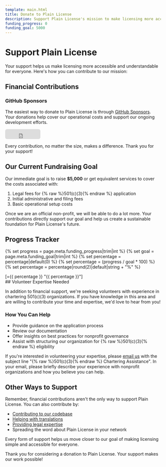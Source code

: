 ```yaml
---
template: main.html
title: Donate to Plain License
description: Support Plain License's mission to make licensing more accessible and understandable for everyone.
funding_progress: 0
funding_goal: 5000
---
```

# Support Plain License

Your support helps us make licensing more accessible and understandable for everyone. Here's how you can contribute to our mission:

## Financial Contributions

### GitHub Sponsors

The easiest way to donate to Plain License is through [GitHub Sponsors][sponsors]. Your donations help cover our operational costs and support our ongoing development efforts.

<iframe src="https://github.com/sponsors/seekinginfiniteloop/button" title="Sponsor seekinginfiniteloop" height="32" width="114" style="border: 0; border-radius: 6px;"></iframe>

Every contribution, no matter the size, makes a difference. Thank you for your support!

## Our Current Fundraising Goal

Our immediate goal is to raise **$5,000** or get equivalent services to cover the costs associated with:

1. Legal fees for {% raw %}501&lpar;c&rpar;(3){% endraw %} application
2. Initial administrative and filing fees
3. Basic operational setup costs

Once we are an official non-profit, we will be able to do a lot more. Your contributions directly support our goal and help us create a sustainable foundation for Plain License's future.

## Progress Tracker

{% set progress = page.meta.funding_progress|trim|int %}
{% set goal = page.meta.funding_goal|trim|int %}
{% set percentage = percentage|default(0) %}
{% set percentage = (progress / goal * 100) %}
{% set percentage = percentage|round(2)|default|string + "%" %}

<div class="candystripe" markdown>
[={{ percentage }} "{{ percentage }}"]
</div>
## Volunteer Expertise Needed

In addition to financial support, we're seeking volunteers with experience in chartering 501&lpar;c&rpar;(3) organizations. If you have knowledge in this area and are willing to contribute your time and expertise, we'd love to hear from you!

### How You Can Help

- Provide guidance on the application process
- Review our documentation
- Offer insights on best practices for nonprofit governance
- Assist with structuring our organization for {% raw %}501&lpar;c&rpar;(3){% endraw %} eligibility

If you're interested in volunteering your expertise, please [email us][contact] with the subject line "{% raw %}501&lpar;c&rpar;(3){% endraw %} Chartering Assistance". In your email, please briefly describe your experience with nonprofit organizations and how you believe you can help.

## Other Ways to Support

Remember, financial contributions aren't the only way to support Plain License. You can also contribute by:

- [Contributing to our codebase][code]
- [Helping with translations][translate]
- [Providing legal expertise][legal]
- Spreading the word about Plain License in your network

Every form of support helps us move closer to our goal of making licensing simple and accessible for everyone.

Thank you for considering a donation to Plain License. Your support makes our work possible!

[sponsors]: https://github.com/sponsors/seekinginfiniteloop "Sponsor seekinginfiniteloop for Plain License"
[contact]: mailto:adam@plainlicense.org "Email Adam for more information"
[code]: code.md "Developer Contributions"
[translate]: translate.md "Translation Contributions"
[legal]: legal.md "Legal Contributions"
